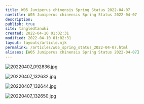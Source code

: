 ```yaml
---
title: W05 Juniperus chinensis Spring Status 2022-04-07
navtitle: W05 Juniperus chinensis Spring Status 2022-04-07
description: 
publish: true
site: tangledtanuki
created: 2022-04-10 01:02:31
modified: 2022-04-10 01:02:31
layout: layouts/article.njk
permalink: /articles/w05_spring_status_2022-04-07.html
aliases: [W05 Juniperus chinensis Spring Status 2022-04-07]
---
```



![20220407_092836.jpg](/img/20220407_092836.jpg)


![20220407_132632.jpg](/img/20220407_132632.jpg)

![20220407_132644.jpg](/img/20220407_132644.jpg)

![20220407_132650.jpg](/img/20220407_132650.jpg)